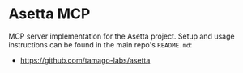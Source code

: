 # Asetta MCP

MCP server implementation for the Asetta project.  Setup and usage instructions can be found in the main repo's `README.md`:

- https://github.com/tamago-labs/asetta

